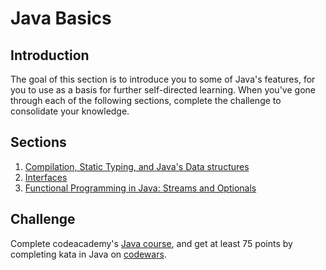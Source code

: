 # Java Basics

## Introduction
The goal of this section is to introduce you to some of Java's features, for you to use as a basis for further self-directed learning. When you've gone through each of the following sections, complete the challenge to consolidate your knowledge.

## Sections

1. [Compilation, Static Typing, and Java's Data structures](1-1-compilation-statictyping-datastructures)
2. [Interfaces](1-2-interfaces)
3. [Functional Programming in Java: Streams and Optionals](1-3-functional-programming-java-streams-optionals)

## Challenge
Complete codeacademy's [Java course](https://www.codecademy.com/learn/learn-java), and get at least 75 points by completing kata in Java on [codewars](https://www.codewars.com/).
